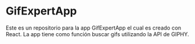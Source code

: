 # GifExpertApp

Este es un repositorio para la app GifExpertApp el cual es creado con React. La app tiene como función buscar gifs utilizando la API de GIPHY.
